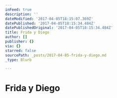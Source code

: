 ```yaml
---
inFeed: true
description: ''
dateModified: '2017-04-05T18:15:07.369Z'
datePublished: '2017-04-05T18:15:34.484Z'
datePublishedOriginal: '2017-04-05T18:15:34.484Z'
title: Frida y Diego
author: []
publisher: {}
via: {}
starred: false
sourcePath: _posts/2017-04-05-frida-y-diego.md
_type: Blurb

---
```

# Frida y Diego